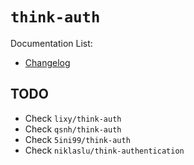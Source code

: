# `think-auth`
Documentation List:
- [Changelog](CHANGELOG.md)

## TODO
- Check `lixy/think-auth`
- Check `qsnh/think-auth`
- Check `5ini99/think-auth`
- Check `niklaslu/think-authentication`
